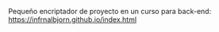 Pequeño encriptador de proyecto en un curso para back-end:
https://infrnalbjorn.github.io/index.html
